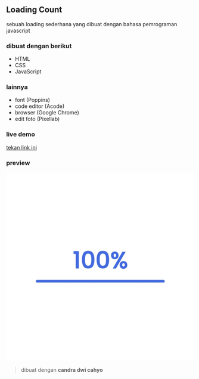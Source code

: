 ## Loading Count

sebuah loading sederhana yang dibuat dengan bahasa pemrograman javascript

### dibuat dengan berikut

* HTML
* CSS
* JavaScript 

### lainnya

* font (Poppins)
* code editor (Acode)
* browser (Google Chrome)
* edit foto (Pixellab)

### live demo

[tekan link ini](https://candradwicahyo.github.io/loading-count)

### preview

![result](https://github.com/candradwicahyo/loading-count/blob/master/preview.jpg)

> dibuat dengan **candra dwi cahyo**

